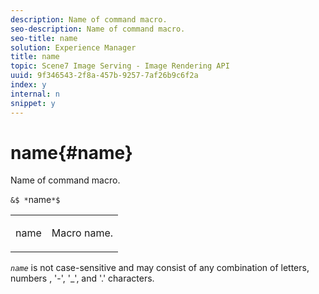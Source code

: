 ```yaml
---
description: Name of command macro.
seo-description: Name of command macro.
seo-title: name
solution: Experience Manager
title: name
topic: Scene7 Image Serving - Image Rendering API
uuid: 9f346543-2f8a-457b-9257-7af26b9c6f2a
index: y
internal: n
snippet: y
---
```


# name{#name}

Name of command macro.

 `&$ *`name`*$`

<table id="simpletable_A07C4682275F461BA1F3B7752CE3FAE1"> 
 <tr class="strow"> 
  <td class="stentry"> <p><span class="codeph"> <span class="varname"> name</span></span> </p> </td> 
  <td class="stentry"> <p>Macro name. </p></td> 
 </tr> 
</table>

*`name`* is not case-sensitive and may consist of any combination of letters, numbers , '-', '_', and '.' characters. 
